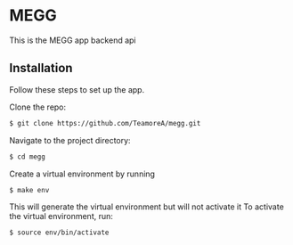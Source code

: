 # MEGG

This is the MEGG app backend api

## Installation

Follow these steps to set up the app.

Clone the repo:

```bash
$ git clone https://github.com/TeamoreA/megg.git
```

Navigate to the project directory:

```bash
$ cd megg
```

Create a virtual environment by running

```bash
$ make env
```

This will generate the virtual environment but will not activate it
To activate the virtual environment, run:

```bash
$ source env/bin/activate
```



